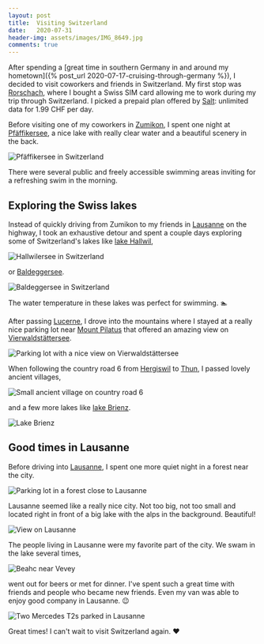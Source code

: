 ```yaml
---
layout: post
title:  Visiting Switzerland
date:   2020-07-31
header-img: assets/images/IMG_8649.jpg
comments: true
---
```


After spending a [great time in southern Germany in and around my hometown]({% post_url 2020-07-17-cruising-through-germany %}), I decided to visit coworkers and friends in Switzerland. My first stop was [Rorschach](https://www.google.com/maps/place/Rorschach,+Switzerland/@47.4733163,9.4561206,13z/), where I bought a Swiss SIM card allowing me to work during my trip through Switzerland. I picked a prepaid plan offered by [Salt](https://www.salt.ch/de/prepay/#tariffs): unlimited data for 1.99 CHF per day.

Before visiting one of my coworkers in [Zumikon](https://www.google.com/maps/place/8126+Zumikon,+Switzerland/), I spent one night at [Pfäffikersee](https://www.google.com/maps/place/Pf%C3%A4ffikersee/@47.3523747,8.7633212,14z/), a nice lake with really clear water and a beautiful scenery in the back.

![Pfäffikersee in Switzerland](/assets/images/IMG_8628.jpg)

There were several public and freely accessible swimming areas inviting for a refreshing swim in the morning.

## Exploring the Swiss lakes

Instead of quickly driving from Zumikon to my friends in [Lausanne](https://www.google.com/maps/place/Lausanne,+Switzerland/) on the highway, I took an exhaustive detour and spent a couple days exploring some of Switzerland's lakes like [lake Hallwil](https://www.google.com/maps/place/Lake+Hallwil/@47.2824179,8.1806697,13z/),

![Hallwilersee in Switzerland](/assets/images/IMG_8640.jpg)

or [Baldeggersee](https://www.google.com/maps/place/Lake+Baldegg/).

![Baldeggersee in Switzerland](/assets/images/IMG_8642.jpg)

The water temperature in these lakes was perfect for swimming. :swimmer:

After passing [Lucerne](https://www.google.com/maps/place/Lucerne,+Switzerland/), I drove into the mountains where I stayed at a really nice parking lot near [Mount Pilatus](https://www.google.com/maps/place/Mount+Pilatus/) that offered an amazing view on [Vierwaldstättersee](https://www.google.com/maps/place/Lake+Lucerne/).

![Parking lot with a nice view on Vierwaldstättersee](/assets/images/IMG_8649.jpg)

When following the country road 6 from [Hergiswil](https://www.google.com/maps/place/Hergiswil,+Switzerland/) to [Thun](https://www.google.com/maps/place/Thun,+Switzerland/), I passed lovely ancient villages,

![Small ancient village on country road 6](/assets/images/IMG_8711.jpg)

and a few more lakes like [lake Brienz](https://www.google.com/maps/place/Lake+Brienz/).

![Lake Brienz](/assets/images/IMG_8708.jpg)

## Good times in Lausanne

Before driving into [Lausanne](https://www.google.com/maps/place/Lausanne,+Switzerland/), I spent one more quiet night in a forest near the city.

![Parking lot in a forest close to Lausanne](/assets/images/IMG_8716.jpg)

Lausanne seemed like a really nice city. Not too big, not too small and located right in front of a big lake with the alps in the background. Beautiful!

![View on Lausanne](/assets/images/IMG_8736.jpg)

The people living in Lausanne were my favorite part of the city. We swam in the lake several times,

![Beahc near Vevey](/assets/images/IMG_8738.jpg)

went out for beers or met for dinner. I've spent such a great time with friends and people who became new friends. Even my van was able to enjoy good company in Lausanne. :wink:

![Two Mercedes T2s parked in Lausanne](/assets/images/IMG_8722.jpg)

Great times! I can't wait to visit Switzerland again. :heart:
